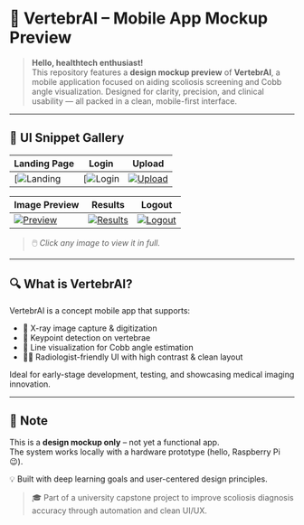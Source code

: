 # 🧠 VertebrAI – Mobile App Mockup Preview

> **Hello, healthtech enthusiast!**  
> This repository features a **design mockup preview** of **VertebrAI**, a mobile application focused on aiding scoliosis screening and Cobb angle visualization. Designed for clarity, precision, and clinical usability — all packed in a clean, mobile-first interface.

---

## 📱 UI Snippet Gallery

| Landing Page | Login | Upload |
|--------------|-------|--------|
| [![Landing](https://i.postimg.cc/T2gmb4Bg/Screenshot-2025-06-11-062044.png) | [![Login](https://i.postimg.cc/kgRGKVpG/Screenshot-2025-06-11-062103.png) | [![Upload](https://i.postimg.cc/YOUR_IMAGE_3.png)](https://postimg.cc/YOUR_IMAGE_3) |

| Image Preview | Results | Logout |
|---------------|---------|--------|
| [![Preview](https://i.postimg.cc/YOUR_IMAGE_4.png)](https://postimg.cc/YOUR_IMAGE_4) | [![Results](https://i.postimg.cc/YOUR_IMAGE_5.png)](https://postimg.cc/YOUR_IMAGE_5) | [![Logout](https://i.postimg.cc/YOUR_IMAGE_6.png)](https://postimg.cc/YOUR_IMAGE_6) |

> 🖱️ _Click any image to view it in full._

---

## 🔍 What is VertebrAI?

VertebrAI is a concept mobile app that supports:
- 📸 X-ray image capture & digitization  
- 🎯 Keypoint detection on vertebrae  
- 📏 Line visualization for Cobb angle estimation  
- 👩‍⚕️ Radiologist-friendly UI with high contrast & clean layout  

Ideal for early-stage development, testing, and showcasing medical imaging innovation.

---

## 🚧 Note  
This is a **design mockup only** – not yet a functional app.  
The system works locally with a hardware prototype (hello, Raspberry Pi 😉).

💡 Built with deep learning goals and user-centered design principles.

> 🎓 Part of a university capstone project to improve scoliosis diagnosis accuracy through automation and clean UI/UX.
